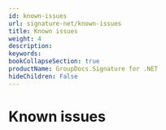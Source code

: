 ```yaml
---
id: known-issues
url: signature-net/known-issues
title: Known issues
weight: 4
description: 
keywords: 
bookCollapseSection: true
productName: GroupDocs.Signature for .NET
hideChildren: False
---
```


# Known issues
